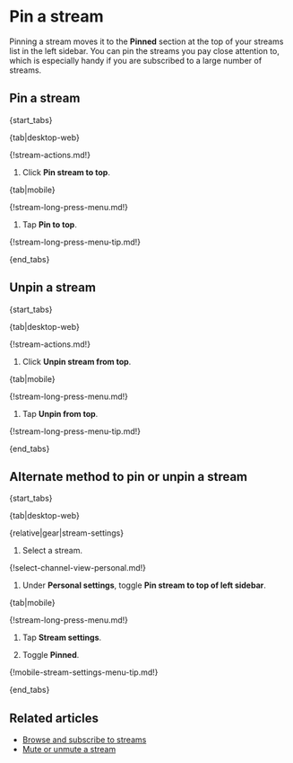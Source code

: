 # Pin a stream

Pinning a stream moves it to the **Pinned** section at the top of your streams
list in the left sidebar. You can pin the streams you pay close attention to,
which is especially handy if you are subscribed to a large number of streams.

## Pin a stream

{start_tabs}

{tab|desktop-web}

{!stream-actions.md!}

1. Click **Pin stream to top**.

{tab|mobile}

{!stream-long-press-menu.md!}

1. Tap **Pin to top**.

{!stream-long-press-menu-tip.md!}

{end_tabs}

## Unpin a stream

{start_tabs}

{tab|desktop-web}

{!stream-actions.md!}

1. Click **Unpin stream from top**.

{tab|mobile}

{!stream-long-press-menu.md!}

1. Tap **Unpin from top**.

{!stream-long-press-menu-tip.md!}

{end_tabs}

## Alternate method to pin or unpin a stream

{start_tabs}

{tab|desktop-web}

{relative|gear|stream-settings}

1. Select a stream.

{!select-channel-view-personal.md!}

1. Under **Personal settings**, toggle **Pin stream to top of left sidebar**.

{tab|mobile}

{!stream-long-press-menu.md!}

1. Tap **Stream settings**.

1. Toggle **Pinned**.

{!mobile-stream-settings-menu-tip.md!}

{end_tabs}

## Related articles

* [Browse and subscribe to streams](/help/browse-and-subscribe-to-streams)
* [Mute or unmute a stream](/help/mute-a-stream)
